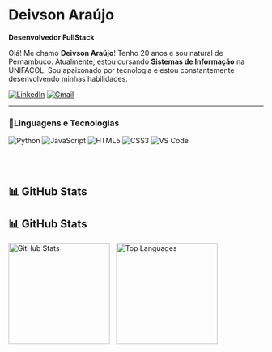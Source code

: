 # Deivson Araújo

**Desenvolvedor FullStack**

 Olá! Me chamo **Deivson Araújo**! Tenho 20 anos e sou natural de Pernambuco. Atualmente, estou cursando **Sistemas de Informação** na UNIFACOL. Sou apaixonado por tecnologia e estou constantemente desenvolvendo minhas habilidades.
 
[![LinkedIn](https://img.shields.io/badge/LinkedIn-0077B5?style=flat&logo=linkedin&logoColor=white)](https://linkedin.com/in/deivsonaraujodev)  [![Gmail](https://img.shields.io/badge/Gmail-D14836?style=flat&logo=gmail&logoColor=white)](mailto:deivsonfrancisco04@gmail.com)

---

### 🤖Linguagens e Tecnologias
![Python](https://img.shields.io/badge/Python-3776AB?style=flat&logo=python&logoColor=white)  ![JavaScript](https://img.shields.io/badge/JavaScript-F7DF1E?style=flat&logo=javascript&logoColor=black)  ![HTML5](https://img.shields.io/badge/HTML5-E34F26?style=flat&logo=html5&logoColor=white)  ![CSS3](https://img.shields.io/badge/CSS3-1572B6?style=flat&logo=css3&logoColor=white)  ![VS Code](https://img.shields.io/badge/VS_Code-007ACC?style=flat&logo=visual-studio-code&logoColor=white)

<br/>
<br/>

## 📊 GitHub Stats

## 📊 GitHub Stats

<img
    align="left"
    alt="GitHub Stats"
    height="200px"
    style="padding-right: 10px;"
    src="https://github-readme-stats.vercel.app/api?username=deivsonaraujo&show_icons=true&theme=tokyonight&include_all_commits=true&locale=pt-br" />

<img
    align="left"
    alt="Top Languages"
    height="200px"
    style="padding-right: 10px;"
    src="https://github-readme-stats.vercel.app/api/top-langs/?username=deivsonaraujo&theme=tokyonight&layout=compact&title=Tecnologias&langs_count=9" />
